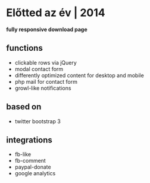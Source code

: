 Előtted az év | 2014
====================
**fully responsive download page**

functions
--------------
- clickable rows via jQuery
- modal contact form
- differently optimized content for desktop and mobile
- php mail for contact form
- growl-like notifications 

based on
--------------
- twitter bootstrap 3
  
integrations
--------------
- fb-like 
- fb-comment 
- paypal-donate 
- google analytics
